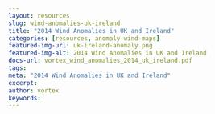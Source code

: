 ```yaml
---
layout: resources
slug: wind-anomalies-uk-ireland
title: "2014 Wind Anomalies in UK and Ireland"
categories: [resources, anomaly-wind-maps]
featured-img-url: uk-ireland-anomaly.png
featured-img-alt: 2014 Wind Anomalies in UK and Ireland
docs-url: vortex_wind_anomalies_2014_uk_ireland.pdf
tags:
meta: "2014 Wind Anomalies in UK and Ireland"
excerpt: 
author: vortex
keywords: 
---
```

